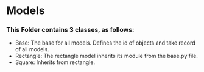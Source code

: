 # Models

### This Folder contains 3 classes, as follows:
- Base: The base for all models. Defines the id of objects and take record of all models.
- Rectangle: The rectangle model inherits its module from the base.py file.
- Square: Inherits from rectangle.
